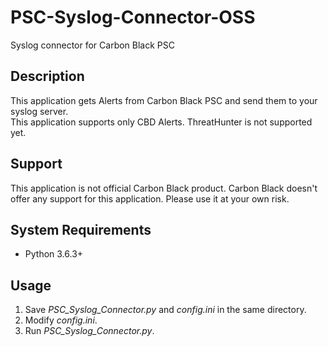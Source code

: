 # PSC-Syslog-Connector-OSS
Syslog connector for Carbon Black PSC

## Description
This application gets Alerts from Carbon Black PSC and send them to your syslog server.  
This application supports only CBD Alerts. ThreatHunter is not supported yet.

## Support
This application is not official Carbon Black product. Carbon Black doesn't offer any support for this application. Please use it at your own risk.

## System Requirements
* Python 3.6.3+  

## Usage
1. Save *PSC_Syslog_Connector.py* and *config.ini* in the same directory.  
2. Modify *config.ini*.  
3. Run *PSC_Syslog_Connector.py*.  

